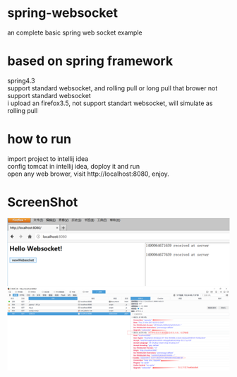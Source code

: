 # spring-websocket
an complete basic spring web socket example

# based on spring framework
spring4.3  
support standard websocket, and rolling pull or long pull that brower not support standard websocket  
i upload an firefox3.5, not support standart websocket, will simulate as rolling pull

# how to run
import project to intellij idea  
config tomcat in intellij idea, doploy it and run  
open any web brower, visit http://localhost:8080, enjoy.

# ScreenShot 
![home page](https://github.com/jelly-liu/spring-websocket/blob/master/pic2.png "home page")  
![protocol by firebug](https://github.com/jelly-liu/spring-websocket/blob/master/pic1.png "protocol by firebug")  
